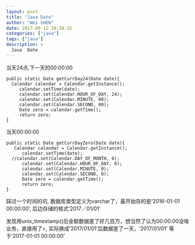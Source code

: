 ```yaml
---
layout: post
title: "Java Date"
author: "Wei SHEN"
date: 2017-09-12 10:28:32
categories: ["java"]
tags: ["java"]
description: >
  Java  Date
---
```


当天24点,下一天的00:00:00

```
public static Date getCurrDay24(Date date){
  Calendar calendar = Calendar.getInstance();
     calendar.setTime(date);
     calendar.set(Calendar.HOUR_OF_DAY, 24);
     calendar.set(Calendar.MINUTE, 00);
     calendar.set(Calendar.SECOND, 00);
     Date zero = calendar.getTime();
     return zero;
}
```

当天00:00:00

```
public static Date getCurrDayZero(Date date){
   Calendar calendar = Calendar.getInstance();
      calendar.setTime(date);
  //calendar.set(Calendar.DAY_OF_MONTH, 0);
      calendar.set(Calendar.HOUR_OF_DAY, 0);
      calendar.set(Calendar.MINUTE, 0);
      calendar.set(Calendar.SECOND, 0);
      Date zero = calendar.getTime();
      return zero;
}
```


 踩过一个时间的坑, 数据库类型定义为varchar了，最开始存的是‘2016-01-01 00:00:00’, 后边存储的格式‘2017／01/01’
 
 发现用unix_timestamp()后金额数据差了好几百万，想当然了认为00:00:00没啥业务，直接用了>, 实际换成‘2017/01/01’后数据差了一天，‘2017/01/01’ 等于‘2017-01-01 00:00:00’
